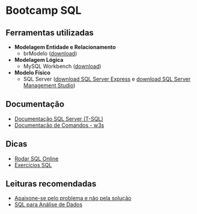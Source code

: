 # Bootcamp SQL

## Ferramentas utilizadas
- **Modelagem Entidade e Relacionamento**
  - brModelo ([download](https://sourceforge.net/projects/brmodelo/))
- **Modelagem Lógica**
  - MySQL Workbench ([download](https://www.mysql.com/products/workbench/))
- **Modelo Físico**
  - SQL Server ([download SQL Server Express](https://www.microsoft.com/pt-br/download/details.aspx?id=101064) e [download SQL Server Management Studio](https://docs.microsoft.com/pt-br/sql/ssms/download-sql-server-management-studio-ssms?view=sql-server-ver16))

## Documentação
- [Documentação SQL Server (T-SQL)](https://docs.microsoft.com/pt-br/sql/t-sql/queries/select-transact-sql?view=sql-server-ver16)
- [Documentação de Comandos - w3s](https://www.w3schools.com/sql/default.asp)

## Dicas
- [Rodar SQL Online](https://sqliteonline.com/)
- [Exercícios SQL](https://www.w3schools.com/sql/exercise.asp)

## Leituras recomendadas
- [Apaixone-se pelo problema e não pela solução](https://medium.com/blog-do-zouza/apaixone-se-pelo-problema-e-n%C3%A3o-pela-solu%C3%A7%C3%A3o-6e5b13c89518)
- [SQL para Análise de Dados](https://medium.com/@aasouzaconsult/sql-para-an%C3%A1lise-de-dados-2183f746f2e1)
